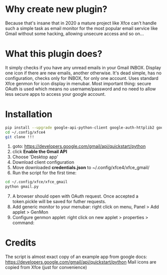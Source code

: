 # Why create new plugin?
Because that's insane that in 2020 a mature project like Xfce can't handle such a simple task as email monitor for the most popular email service like Gmail without some hacking, allowing unsecure access and so on...

# What this plugin does?
It simply checks if you have any unread emails in your Gmail INBOX. Display one icon if there are new emails, another otherwise. It's dead simple, has no configuration, checks only for INBOX, for only one account. Uses standard Xfce genmon for icon display in menubar. Most important thing: secure OAuth is used which means no username/password and no need to allow less secure apps to access your google account.

# Installation
```sh
pip install --upgrade google-api-python-client google-auth-httplib2 google-auth-oauthlib
cd ~/.config/xfce4
git clone !!! 
```

1. goto: https://developers.google.com/gmail/api/quickstart/python 
2. click **Enable the Gmail API** 
3. Choose 'Desktop app'
4. Download client configuration
5. Move downloaded **credentials.json** to ~/.config/xfce4/xfce_gmail/
6. Run the script for the first time:
```sh
cd ~/.config/xfce/xfce_gmail
python gmail.py
```
7. A browser should open with OAuth request. Once accepted a token.pickle will be saved for futher requests.
8. Add generic monitor to your menubar: right click on menu, Panel > Add applet > GenMon
9. Configure genmon applet: right click on new applet > properties > command: 


# Credits
The script is almost exact copy of an example app from google docs: https://developers.google.com/gmail/api/quickstart/python
Mail icons are copied from Xfce (just for convenience)

